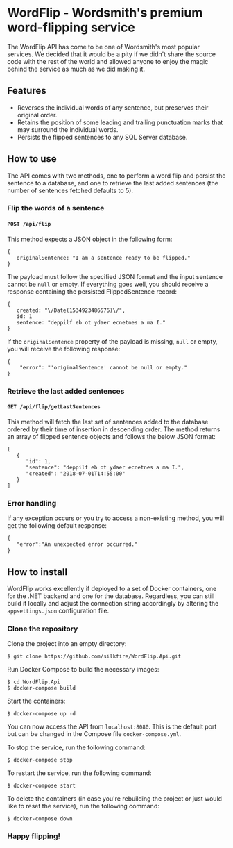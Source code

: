 # WordFlip - Wordsmith's premium word-flipping service
The WordFlip API has come to be one of Wordsmith's most popular services. We decided that it would be a pity if we didn't share the source code with the rest of the world and allowed anyone to enjoy the magic behind the service as much as we did making it.

## Features

* Reverses the individual words of any sentence, but preserves their original order.
* Retains the position of some leading and trailing punctuation marks that may surround the individual words.
* Persists the flipped sentences to any SQL Server database.

## How to use

The API comes with two methods, one to perform a word flip and persist the sentence to a database, and one to retrieve the last added sentences (the number of sentences fetched defaults to 5).

### Flip the words of a sentence

#### `POST /api/flip`

This method expects a JSON object in the following form:

```
{
   originalSentence: "I am a sentence ready to be flipped."
}
```

The payload must follow the specified JSON format and the input sentence cannot be `null` or empty. If everything goes well, you should receive a response containing the persisted FlippedSentence record:

```
{
   created: "\/Date(1534923486576)\/",
   id: 1
   sentence: "deppilf eb ot ydaer ecnetnes a ma I."
}
```

If the `originalSentence` property of the payload is missing, `null` or empty, you will receive the following response:

```
{
    "error": "'originalSentence' cannot be null or empty."
}
```


### Retrieve the last added sentences

#### `GET /api/flip/getLastSentences`

This method will fetch the last set of sentences added to the database ordered by their time of insertion in descending order.
The method returns an array of flipped sentence objects and follows the below JSON format:

```
[
   {  
      "id": 1,
      "sentence": "deppilf eb ot ydaer ecnetnes a ma I.",
      "created": "2018-07-01T14:55:00"
   }
]
```

### Error handling

If any exception occurs or you try to access a non-existing method, you will get the following default response:

```
{
   "error":"An unexpected error occurred."
}
```


## How to install

WordFlip works excellently if deployed to a set of Docker containers, one for the .NET backend and one for the database.
Regardless, you can still build it locally and adjust the connection string accordingly by altering the `appsettings.json` configuration file.

### Clone the repository

Clone the project into an empty directory:

```
$ git clone https://github.com/silkfire/WordFlip.Api.git
```

Run Docker Compose to build the necessary images:

```
$ cd WordFlip.Api
$ docker-compose build
```

Start the containers:

```
$ docker-compose up -d
```

You can now access the API from `localhost:8080`. This is the default port but can be changed in the Compose file `docker-compose.yml`.


To stop the service, run the following command:

```
$ docker-compose stop
```

To restart the service, run the following command:

```
$ docker-compose start
```

To delete the containers (in case you're rebuilding the project or just would like to reset the service), run the following command:

```
$ docker-compose down
```


### Happy flipping!

